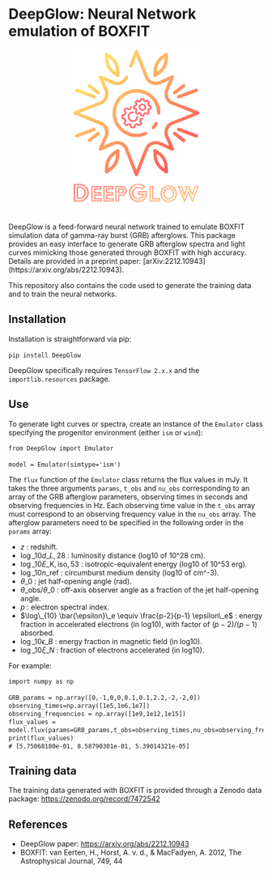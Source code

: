 # DeepGlow: Neural Network emulation of BOXFIT
<p align="center">
<img src="Logo_DeepGlow.png" width="250" height="325"/>
</p>
DeepGlow is a feed-forward neural network trained to emulate BOXFIT simulation data of gamma-ray burst (GRB) afterglows. This package provides an easy interface to generate GRB afterglow spectra and light curves mimicking those generated through BOXFIT with high accuracy. Details are provided in a preprint paper: [arXiv:2212.10943](https://arxiv.org/abs/2212.10943). 

This repository also contains the code used to generate the training data and to train the neural networks.

## Installation

Installation is straightforward via pip:

`pip install DeepGlow`

DeepGlow specifically requires `TensorFlow 2.x.x` and the `importlib.resources` package.

## Use

To generate light curves or spectra, create an instance of the `Emulator` class specifying the progenitor environment (either `ism` or `wind`):

```
from DeepGlow import Emulator

model = Emulator(simtype='ism')
```

The `flux` function of the `Emulator` class returns the flux values in mJy. It takes the three arguments `params`, `t_obs` and `nu_obs` corresponding to an array of the GRB afterglow parameters, observing times in seconds and observing frequencies in Hz. Each observing time value in the `t_obs` array must correspond to an observing frequency value in the `nu_obs` array. The afterglow parameters need to be specified in the following order in the `params` array:

- $z$ : redshift.
- $\log\_{10} d\_{L,28}$ : luminosity distance (log10 of 10^28 cm).
- $\log\_{10} E\_\mathrm{K,iso,53}$ : isotropic-equivalent energy (log10 of 10^53 erg). 
- $\log\_{10} n\_\mathrm{ref}$ : circumburst medium density (log10 of cm^-3).
- $\theta\_0$ : jet half-opening angle (rad).
- $\theta\_\mathrm{obs} / \theta\_0$ : off-axis observer angle as a fraction of the jet half-opening angle.
- $p$ : electron spectral index.
- $\log\_{10} \bar{\epsilon}\_e \equiv \frac{p-2}{p-1} \epsilon\_e$ : energy fraction in accelerated electrons (in log10), with factor of $(p - 2) / (p - 1)$ absorbed.
- $\log\_{10} \epsilon\_B$ : energy fraction in magnetic field (in log10).
- $\log\_{10} \xi\_N$ : fraction of electrons accelerated (in log10).

For example:

```
import numpy as np

GRB_params = np.array([0,-1,0,0,0.1,0.1,2.2,-2,-2,0])
observing_times=np.array([1e5,1e6,1e7])
observing_frequencies = np.array([1e9,1e12,1e15])
flux_values = model.flux(params=GRB_params,t_obs=observing_times,nu_obs=observing_frequencies)
print(flux_values)
# [5.75068180e-01, 8.58790301e-01, 5.39014321e-05]
```

## Training data

The training data generated with BOXFIT is provided through a Zenodo data package: https://zenodo.org/record/7472542

## References

- DeepGlow paper: https://arxiv.org/abs/2212.10943 
- BOXFIT: van Eerten, H., Horst, A. v. d., & MacFadyen, A. 2012, The Astrophysical Journal, 749, 44

 
